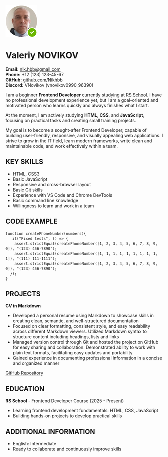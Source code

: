 ![alt text](image.png) 
# Valeriy NOVIKOV

**Email:** [nik.hbb@gmail.com](mailto:nik.hbb@gmail.com)  
**Phone:** +12 (123) 123-45-67  
**GitHub:** [github.com/Nikhbb](https://github.com/Nikhbb)  
**Discord:** VNovikov (vnovikov0990_96390)


I am a beginner **Frontend Developer** currently studying at [RS School](https://rs.school/courses). I have no professional development experience yet, but I am a goal-oriented and motivated person who learns quickly and always finishes what I start. 

At the moment, I am actively studying **HTML**, **CSS**, and **JavaScript**, focusing on practical tasks and creating small training projects.

My goal is to become a sought-after Frontend Developer, capable of building user-friendly, responsive, and visually appealing web applications. I strive to grow in the IT field, learn modern frameworks, write clean and maintainable code, and work effectively within a team.


## KEY SKILLS
* HTML, CSS3
* Basic JavaScript
* Responsive and cross-browser layout
* Basic Git skills
* Experience with VS Code and Chrome DevTools
* Basic command line knowledge
* Willingness to learn and work in a team


## CODE EXAMPLE
```
function createPhoneNumber(numbers){
   it("Fixed tests", () => {
    assert.strictEqual(createPhoneNumber([1, 2, 3, 4, 5, 6, 7, 8, 9, 0]), "(123) 456-7890");
    assert.strictEqual(createPhoneNumber([1, 1, 1, 1, 1, 1, 1, 1, 1, 1]), "(111) 111-1111");
    assert.strictEqual(createPhoneNumber([1, 2, 3, 4, 5, 6, 7, 8, 9, 0]), "(123) 456-7890");
  });
}
```


## PROJECTS
**CV in Markdown**

* Developed a personal resume using Markdown to showcase skills in creating clean, semantic, and well-structured documentation
* Focused on clear formatting, consistent style, and easy readability across different Markdown viewers. Utilized Markdown syntax to structure content including headings, lists and links
* Managed version control through Git and hosted the project on GitHub for easy sharing and collaboration. Demonstrated ability to work with plain text formats, facilitating easy updates and portability
* Gained experience in documenting professional information in a concise and organized manner

[GitHub Repository](https://github.com/Nikhbb/rsschool-cv)


## EDUCATION
**RS School** - Frontend Developer Course (2025 - Present)
* Learning frontend development fundamentals: HTML, CSS, JavaScript
* Building hands-on projects to develop practical skills


## ADDITIONAL INFORMATION
* English: Intermediate
* Ready to collaborate and continuously improve skills